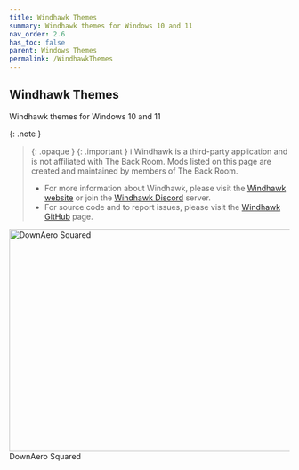 ```yaml
---
title: Windhawk Themes
summary: Windhawk themes for Windows 10 and 11
nav_order: 2.6
has_toc: false
parent: Windows Themes
permalink: /WindhawkThemes
---
```


## Windhawk Themes
Windhawk themes for Windows 10 and 11

{: .note }
> {: .opaque }
> {: .important }
> ℹ️ Windhawk is a third-party application and is not affiliated with The Back Room. Mods listed on this page are created and maintained by members of The Back Room.  
> 
> - For more information about Windhawk, please visit the [Windhawk website](https://windhawk.net) or join the [Windhawk Discord](https://discord.com/servers/windhawk-923944342991818753) server.
> - For source code and to report issues, please visit the [Windhawk GitHub](https://github.com/ramensoftware/windhawk) page.

<div class="gallery text-delta">
<div class="gallery-item">
<a target="_blank" href="/WindhawkThemes/c/StartMenuStyler/DownAeroSquared">
<img src="/assets/images/previews/start-menu-styler/down-aero-squared.bmp" alt="DownAero Squared" width="600" height="400">
</a>
<div class="desc">DownAero Squared</div>
</div>
</div>
